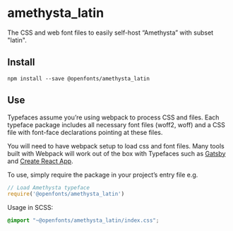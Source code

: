 
# amethysta_latin

The CSS and web font files to easily self-host “Amethysta” with subset "latin".

## Install

`npm install --save @openfonts/amethysta_latin`

## Use

Typefaces assume you’re using webpack to process CSS and files. Each typeface
package includes all necessary font files (woff2, woff) and a CSS file with
font-face declarations pointing at these files.

You will need to have webpack setup to load css and font files. Many tools built
with Webpack will work out of the box with Typefaces such as [Gatsby](https://github.com/gatsbyjs/gatsby)
and [Create React App](https://github.com/facebookincubator/create-react-app).

To use, simply require the package in your project’s entry file e.g.

```javascript
// Load Amethysta typeface
require('@openfonts/amethysta_latin')
```

Usage in SCSS:
```scss
@import "~@openfonts/amethysta_latin/index.css";
```
